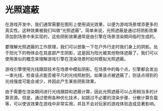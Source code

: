 # 光照遮蔽
在游戏开发中，我们通常需要在图形上使用调光效果，以便为游戏场景增添更多的真实性。这种效果被我们叫做“光照遮蔽”。简单来说，光照遮蔽是通过将阴影效果添加到场景中来实现的，这些阴影效果通常是由引擎在场景渲染期间临时生成的。

要理解光照遮蔽的工作原理，我们可以想象一下在户外行走时我们身上的阴影。处于阳光下的物体会在其底部产生阴影，这是因为阳光被其他物体遮蔽了。我们可以使用类似的概念来理解游戏引擎在渲染场景时如何模拟光照遮蔽。

游戏引擎使用光线跟踪技术在场景中模拟阴影。在场景中的每个点，引擎都会发出一束光线，检查该点能否被平凡的光线照射到。如果该点被遮蔽了，则该点得到的光线强度可能会减少，并因此产生某些阴影效果。

由于需要在渲染期间进行光线跟踪和遮蔽计算，因此光照遮蔽可以占用相当多的计算资源。但是，通过使用各种优化技术，如跳过不必要的渲染步骤、分散计算负载等，可以使该效果在游戏中非常实用，并且不会对玩家的游戏体验造成显著影响。
